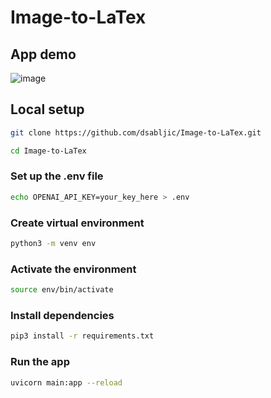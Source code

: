 # Image-to-LaTex

## App demo

![image](https://github.com/dsabljic/Image-to-LaTex/assets/83828394/98e8b449-1a59-45b3-aea6-d03123e28c19)

## Local setup

```sh
git clone https://github.com/dsabljic/Image-to-LaTex.git
```

```sh
cd Image-to-LaTex
```

### Set up the .env file

```sh
echo OPENAI_API_KEY=your_key_here > .env
```

### Create virtual environment
```sh
python3 -m venv env
```

### Activate the environment

```sh
source env/bin/activate
```

### Install dependencies
```sh
pip3 install -r requirements.txt
```

### Run the app

```sh
uvicorn main:app --reload
```
